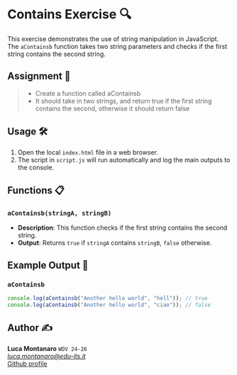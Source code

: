 # Contains Exercise 🔍

This exercise demonstrates the use of string manipulation in JavaScript. The `aContainsb` function takes two string parameters and checks if the first string contains the second string.

## Assignment 📝

> - Create a function called aContainsb
> - It should take in two strings, and return true if the first string contains the second,
otherwise it should return false


## Usage 🛠️

1. Open the local `index.html` file in a web browser.
2. The script in `script.js` will run automatically and log the main outputs to the console.

## Functions 📋

### `aContainsb(stringA, stringB)`

- **Description**: This function checks if the first string contains the second string.
- **Output**: Returns `true` if `stringA` contains `stringB`, `false` otherwise.

## Example Output 📜

### `aContainsb`

```javascript
console.log(aContainsb("Another hello world", "hell")); // true
console.log(aContainsb("Another hello world", "ciao")); // false
```

## Author ✍️

**Luca Montanaro** `WDV 24-26`  
*luca.montanaro@edu-its.it*  
[Github profile](https://github.com/LucaM0nt)